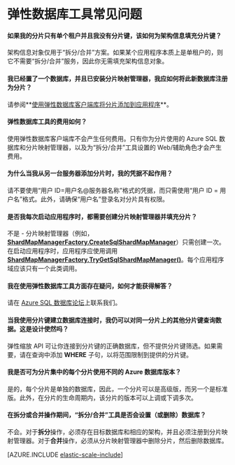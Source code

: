 <properties 
	pageTitle="Azure SQL 弹性缩放常见问题 | Windows Azure" 
	description="有关 Azure SQL 数据库弹性缩放的常见问题。" 
	services="sql-database" 
	documentationCenter="" 
	manager="jeffreyg" 
	authors="sidneyh" 
	editor=""/>

<tags 
	ms.service="sql-database"
	ms.date="11/04/2015" 
	wacn.date="01/05/2016"/>

# 弹性数据库工具常见问题 

#### 如果我的分片只有单个租户并且我没有分片键，该如何为架构信息填充分片键？

架构信息对象仅用于“拆分/合并”方案。如果某个应用程序本质上是单租户的，则它不需要“拆分/合并”服务，因此你无需填充架构信息对象。

#### 我已经置了一个数据库，并且已安装分片映射管理器，我应如何将此新数据库注册为分片？

请参阅**[使用弹性数据库客户端库将分片添加到应用程序](/documentation/articles/sql-database-elastic-scale-add-a-shard)**。

#### 弹性数据库工具的费用如何？

使用弹性数据库客户端库不会产生任何费用。只有你为分片使用的 Azure SQL 数据库和分片映射管理器，以及为“拆分/合并”工具设置的 Web/辅助角色才会产生费用。

#### 为什么当我从另一台服务器添加分片时，我的凭据不起作用？
请不要使用“用户 ID=用户名@服务器名称”格式的凭据，而只需使用“用户 ID = 用户名”格式。此外，请确保“用户名”登录名对分片具有权限。

#### 是否我每次启动应用程序时，都需要创建分片映射管理器并填充分片？

不是 - 分片映射管理器（例如，**[ShardMapManagerFactory.CreateSqlShardMapManager](http://msdn.microsoft.com/zh-cn/library/azure/microsoft.azure.sqldatabase.elasticscale.shardmanagement.shardmapmanagerfactory.createsqlshardmapmanager.aspx)**）只需创建一次。在启动应用程序时，应用程序应使用调用 **[ShardMapManagerFactory.TryGetSqlShardMapManager()](http://msdn.microsoft.com/zh-cn/library/azure/microsoft.azure.sqldatabase.elasticscale.shardmanagement.shardmapmanagerfactory.trygetsqlshardmapmanager.aspx)**。每个应用程序域应该只有一个此类调用。

#### 我在使用弹性数据库工具方面存在疑问，如何才能获得解答？ 

请在 [Azure SQL 数据库论坛](https://social.msdn.microsoft.com/Forums/zh-cn/home?forum=ssdsgetstarted)上联系我们。

#### 当我使用分片键建立数据库连接时，我仍可以对同一分片上的其他分片键查询数据。这是设计使然吗？

弹性缩放 API 可让你连接到分片键的正确数据库，但不提供分片键筛选。如果需要，请在查询中添加 **WHERE** 子句，以将范围限制到提供的分片键。

#### 我是否可为分片集中的每个分片使用不同的 Azure 数据库版本？

是的，每个分片是单独的数据库，因此，一个分片可以是高级版，而另一个是标准版。此外，在分片的生命周期内，该分片的版本可以上调或下调多次。

#### 在拆分或合并操作期间，“拆分/合并”工具是否会设置（或删除）数据库？ 

不会。对于**拆分**操作，必须存在目标数据库和相应的架构，并且必须注册到分片映射管理器。对于**合并**操作，必须从分片映射管理器中删除分片，然后删除数据库。

[AZURE.INCLUDE [elastic-scale-include](../includes/elastic-scale-include.md)]
 

<!---HONumber=Mooncake_1221_2015-->
